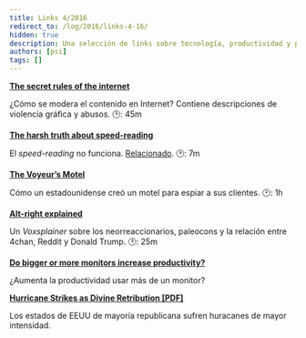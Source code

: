 ```yaml
---
title: Links 4/2016
redirect_to: /log/2016/links-4-16/
hidden: true
description: Una selección de links sobre tecnología, productividad y política.
authors: [psi]
tags: []
---
```


[**The secret rules of the internet**](http://www.theverge.com/2016/4/13/11387934/internet-moderator-history-youtube-facebook-reddit-censorship-free-speech)

¿Cómo se modera el contenido en Internet?
Contiene descripciones de violencia gráfica y abusos. :clock2:: 45m

[**The harsh truth about speed-reading**](https://web.archive.org/web/20181201073339/https://kernelmag.dailydot.com/issue-sections/features-issue-sections/16352/speed-reading-does-not-work/)

El *speed-reading* no funciona.
[Relacionado](http://www.nytimes.com/2016/04/17/opinion/sunday/sorry-you-cant-speed-read.html).
:clock2:: 7m

[**The Voyeur’s Motel**](http://www.newyorker.com/magazine/2016/04/11/gay-talese-the-voyeurs-motel)

Cómo un estadounidense creó un motel para espiar a sus clientes. :clock2:: 1h

[**Alt-right explained**](http://www.vox.com/2016/4/18/11434098/alt-right-explained)

Un *Voxsplainer* sobre los neorreaccionarios, paleocons y la relación entre
4chan, Reddit y Donald Trump. :clock2:: 25m

[**Do bigger or more monitors increase productivity?**](http://skeptics.stackexchange.com/questions/1700)

¿Aumenta la productividad usar más de un monitor?

[**Hurricane Strikes as Divine Retribution [PDF]**](http://scholar.buffalostate.edu/warrenrj/files/2016/03/SKEPTIC-21-1-Hurricane-Strikes.pdf)

Los estados de EEUU de mayoría republicana sufren huracanes de mayor intensidad.
